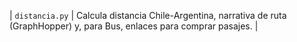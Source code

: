 | `distancia.py` | Calcula distancia Chile-Argentina, narrativa de ruta (GraphHopper) y, para Bus, enlaces para comprar pasajes. |

